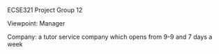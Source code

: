 
ECSE321 Project Group 12

Viewpoint: Manager

Company: a tutor service company which opens from 9-9 and 7 days a week
